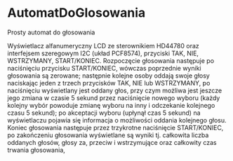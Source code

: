 # AutomatDoGlosowania
Prosty automat do głosowania

Wyświetlacz alfanumeryczny LCD ze sterownikiem HD44780 oraz interfejsem szeregowym I2C (układ PCF8574), przyciski TAK, NIE, WSTRZYMANY, START/KONIEC.
Rozpoczęcie głosowania następuje po naciśnięciu przycisku START/KONIEC, wówczas poprzednie wyniki głosowania są zerowane; następnie kolejne osoby oddają swoje głosy naciskając jeden z trzech przycisków TAK, NIE lub WSTRZYMANY, po naciśnięciu wyświetlany jest oddany głos, przy czym możliwa jest jeszcze jego zmiana w czasie 5 sekund przez naciśnięcie nowego wyboru (każdy kolejny wybór powoduje zmianę wyboru na inny i odczekanie kolejnego czasu 5 sekund); po akceptacji wyboru (upłynął czas 5 sekund) na wyświetlaczu pojawia się informacja o możliwości oddania kolejnego głosu.
Koniec głosowania następuje przez trzykrotne naciśnięcie START/KONIEC, po zakończeniu głosowania wyświetlane są wyniki tj. całkowita liczba oddanych głosów, głosy za, przeciw i wstrzymujące oraz całkowity czas trwania głosowania,
